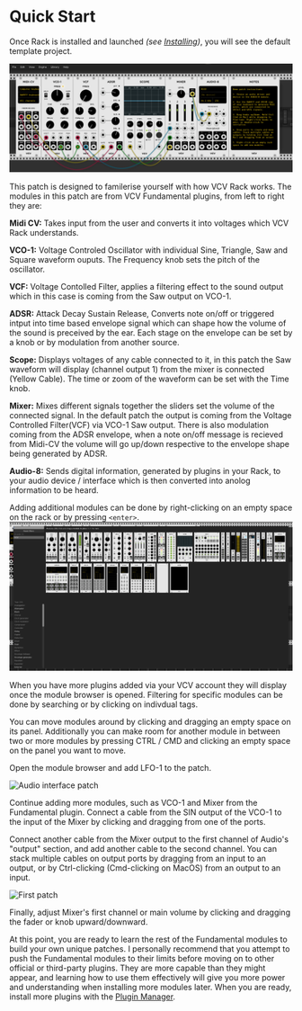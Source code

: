 # Quick Start

Once Rack is installed and launched *(see [Installing](Installing.html))*, you will see the default template project.

![Initial patch](images/QS_TemplateSong.png)

This patch is designed to familerise yourself with how VCV Rack works. The modules in this patch are from VCV Fundamental plugins, from left to right they are:

**Midi CV:** Takes input from the user and converts it into voltages which VCV Rack understands.

**VCO-1:** Voltage Controled Oscillator with individual Sine, Triangle, Saw and Square waveform ouputs. The Frequency knob sets the pitch of the oscillator.

**VCF:** Voltage Contolled Filter, applies a filtering effect to the sound output which in this case is coming from the Saw output on VCO-1.

**ADSR:** Attack Decay Sustain Release, Converts note on/off or triggered intput into time based envelope signal which can shape how the volume of the sound is preceived by the ear. Each stage on the envelope can be set by a knob or by modulation from another source.

**Scope:** Displays voltages of any cable connected to it, in this patch the Saw waveform will display (channel output 1) from the mixer is connected (Yellow Cable). The time or zoom of the waveform can be set with the Time knob.

**Mixer:** Mixes different signals together the sliders set the volume of the connected signal. In the default patch the output is coming from the Voltage Controlled Filter(VCF) via VCO-1 Saw output. There is also modulation coming from the ADSR envelope, when a note on/off message is recieved from Midi-CV the volume will go up/down respective to the envelope shape being generated by ADSR.

**Audio-8:** Sends digital information, generated by plugins in your Rack, to your audio device / interface which is then converted into anolog information to be heard.

Adding additional modules can be done by right-clicking on an empty space on the rack or by pressing `<enter>`.
![Module Browser](images/QS_Browser.png)

When you have more plugins added via your VCV account they will display once the module browser is opened. Filtering for specific modules can be done by searching or by clicking on indivdual tags.

You can move modules around by clicking and dragging an empty space on its panel. Additionally you can make room for another module in between two or more modules by pressing CTRL / CMD and clicking an empty space on the panel you want to move.

Open the module browser and add LFO-1 to the patch.


![Audio interface patch](images/audiopatch.png)

Continue adding more modules, such as VCO-1 and Mixer from the Fundamental plugin.
Connect a cable from the SIN output of the VCO-1 to the input of the Mixer by clicking and dragging from one of the ports.

Connect another cable from the Mixer output to the first channel of Audio's "output" section, and add another cable to the second channel.
You can stack multiple cables on output ports by dragging from an input to an output, or by Ctrl-clicking (Cmd-clicking on MacOS) from an output to an input.

![First patch](images/firstpatch.png)

Finally, adjust Mixer's first channel or main volume by clicking and dragging the fader or knob upward/downward.

At this point, you are ready to learn the rest of the Fundamental modules to build your own unique patches.
I personally recommend that you attempt to push the Fundamental modules to their limits before moving on to other official or third-party plugins.
They are more capable than they might appear, and learning how to use them effectively will give you more power and understanding when installing more modules later.
When you are ready, install more plugins with the [Plugin Manager](https://vcvrack.com/plugins.html).
